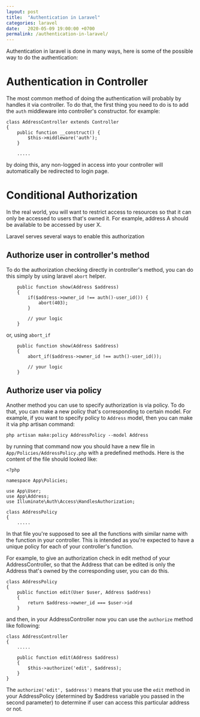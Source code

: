 ```yaml
---
layout: post
title:  "Authentication in Laravel"
categories: laravel
date:   2020-05-09 19:00:00 +0700
permalink: /authentication-in-laravel/
---
```

Authentication in laravel is done in many ways, here is some of the possible way to do the authentication:

# Authentication in Controller

The most common method of doing the authentication will probably by handles it via controller. To do that, the first thing you need to do is to add the `auth` middleware into controller's constructor. for example:

```
class AddressController extends Controller
{
    public function __construct() {
        $this->middleware('auth');
    }
    
    .....
```

by doing this, any non-logged in access into your controller will automatically be redirected to login page.

# Conditional Authorization

In the real world, you will want to restrict access to resources so that it can only be accessed to users that's owned it. For example, address A should be available to be accessed by user X.

Laravel serves several ways to enable this authorization

## Authorize user in controller's method

To do the authorization checking directly in controller's method, you can do this simply by using laravel `abort` helper.

```
    public function show(Address $address)
    {
        if($address->owner_id !== auth()-user_id()) {
            abort(403);
        }
        
        // your logic
    }
```

or, using `abort_if`

```
    public function show(Address $address)
    {
        abort_if($address->owner_id !== auth()-user_id());
        
        // your logic
    }
```

## Authorize user via policy

Another method you can use to specify authorization is via policy. To do that, you can make a new policy that's corresponding to certain model. For example, if you want to specify policy to `Address` model, then you can make it via php artisan command:

```
php artisan make:policy AddressPolicy --model Address
```

by running that command now you should have a new file in `App/Policies/AddressPolicy.php` with a predefined methods. Here is the content of the file should looked like:

```
<?php

namespace App\Policies;

use App\User;
use App\Address;
use Illuminate\Auth\Access\HandlesAuthorization;

class AddressPolicy
{
    .....
```

In that file you're supposed to see all the functions with similar name with the function in your controller. This is intended as you're expected to have a unique policy for each of your controller's function.

For example, to give an authorization check in edit method of your AddressController, so that the Address that can be edited is only the Address that's owned by the corresponding user, you can do this.

```
class AddressPolicy
{
    public function edit(User $user, Address $address)
    {
        return $address->owner_id === $user->id
    }
```

and then, in your AddressController now you can use the `authorize` method like following:

```
class AddressController
{
    .....
    
    public function edit(Address $address)
    {
        $this->authorize('edit', $address);
    }
}
```

The `authorize('edit', $address')` means that you use the `edit` method in your AddressPolicy (determined by $address variable you passed in the second parameter) to determine if user can access this particular address or not.

